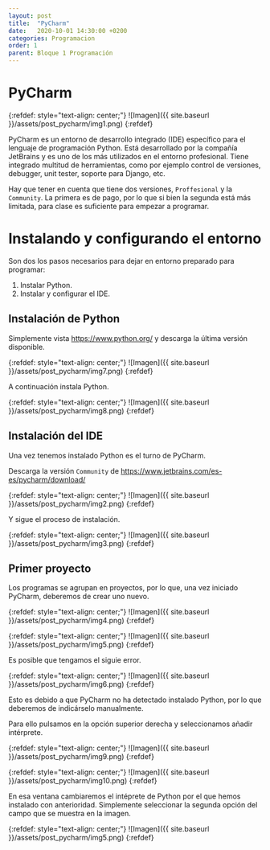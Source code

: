 ```yaml
---
layout: post
title:  "PyCharm"
date:   2020-10-01 14:30:00 +0200
categories: Programacion
order: 1
parent: Bloque 1 Programación
---
```


# PyCharm

{:refdef: style="text-align: center;"}
![Imagen]({{ site.baseurl }}/assets/post_pycharm/img1.png)
{:refdef}

PyCharm es un entorno de desarrollo integrado (IDE) específico para el lenguaje de programación Python. Está desarrollado por la compañía JetBrains y es uno de los más utilizados en el entorno profesional. Tiene integrado multitud de herramientas, como por ejemplo control de versiones, debugger, unit tester, soporte para Django, etc.

Hay que tener en cuenta que tiene dos versiones, `Proffesional` y la `Community`. La primera es de pago, por lo que si bien la segunda está más limitada, para clase es suficiente para empezar a programar.


# Instalando y configurando el entorno

Son dos los pasos necesarios para dejar en entorno preparado para programar:

1. Instalar Python.
2. Instalar y configurar el IDE.

## Instalación de Python

Simplemente vista <https://www.python.org/> y descarga la última versión disponible.

{:refdef: style="text-align: center;"}
![Imagen]({{ site.baseurl }}/assets/post_pycharm/img7.png)
{:refdef}

A continuación instala Python.

{:refdef: style="text-align: center;"}
![Imagen]({{ site.baseurl }}/assets/post_pycharm/img8.png)
{:refdef}

## Instalación del IDE

Una vez tenemos instalado Python es el turno de PyCharm.

Descarga la versión `Community` de <https://www.jetbrains.com/es-es/pycharm/download/>

{:refdef: style="text-align: center;"}
![Imagen]({{ site.baseurl }}/assets/post_pycharm/img2.png)
{:refdef}

Y sigue el proceso de instalación.

{:refdef: style="text-align: center;"}
![Imagen]({{ site.baseurl }}/assets/post_pycharm/img3.png)
{:refdef}

## Primer proyecto

Los programas se agrupan en proyectos, por lo que, una vez iniciado PyCharm, deberemos de crear uno nuevo.

{:refdef: style="text-align: center;"}
![Imagen]({{ site.baseurl }}/assets/post_pycharm/img4.png)
{:refdef}

{:refdef: style="text-align: center;"}
![Imagen]({{ site.baseurl }}/assets/post_pycharm/img5.png)
{:refdef}

Es posible que tengamos el siguie error.

{:refdef: style="text-align: center;"}
![Imagen]({{ site.baseurl }}/assets/post_pycharm/img6.png)
{:refdef}

Esto es debido a que PyCharm no ha detectado instalado Python, por lo que deberemos de indicárselo manualmente.

Para ello pulsamos en la opción superior derecha y seleccionamos añadir intérprete.

{:refdef: style="text-align: center;"}
![Imagen]({{ site.baseurl }}/assets/post_pycharm/img9.png)
{:refdef}

{:refdef: style="text-align: center;"}
![Imagen]({{ site.baseurl }}/assets/post_pycharm/img10.png)
{:refdef}

En esa ventana cambiaremos el intéprete de Python por el que hemos instalado con anterioridad. Simplemente seleccionar la segunda opción del campo que se muestra en la imagen.

{:refdef: style="text-align: center;"}
![Imagen]({{ site.baseurl }}/assets/post_pycharm/img5.png)
{:refdef}
